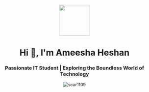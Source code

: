 <p align="center" ><img  src = "[https://github.com/7oSkaaa/7oSkaaa/blob/main/Images/about_me.gif?raw=true](https://github.com/ameeshaheshan/ameeshaheshan/blob/main/images/about_me.gif)" width = 100px></p>
<h1 align="center">Hi 👋, I'm Ameesha Heshan</h1>
<h3 align="center">Passionate IT Student | Exploring the Boundless World of Technology</h3>
<p align="center"> <img src="https://komarev.com/ghpvc/?username=scar1109&label=Profile%20views&color=0e75b6&style=flat" alt="scar1109" /> </p>
